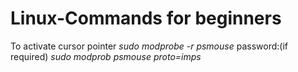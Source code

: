 # Linux-Commands for beginners
To activate cursor pointer
_sudo modprobe -r psmouse_ 
password:(if required)
_sudo modprob psmouse proto=imps_
